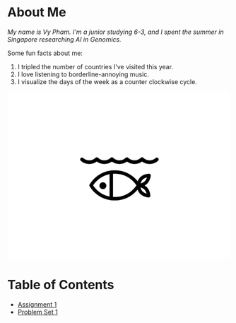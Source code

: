 # About Me
*My name is Vy Pham. I'm a junior studying 6-3, and I spent the summer in Singapore researching AI in Genomics.*

Some fun facts about me:
1. I tripled the number of countries I've visited this year.
2. I love listening to borderline-annoying music.
3. I visualize the days of the week as a counter clockwise cycle.

![picture of me](fish.gif)


# Table of Contents
* [Assignment 1](assignments/assignment1.md)
* [Problem Set 1](psets/ps1.md)
